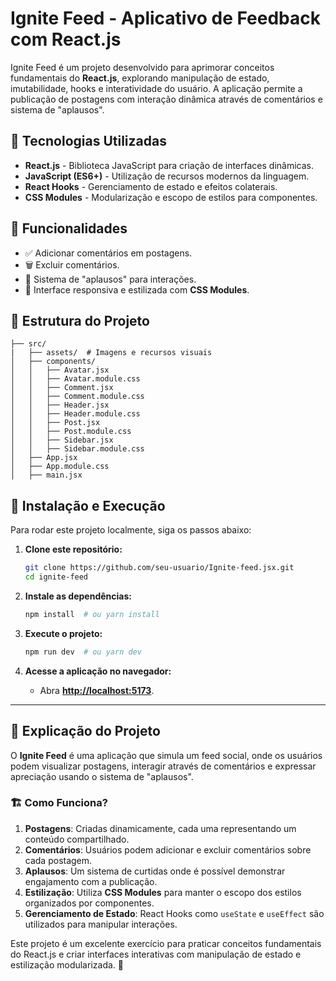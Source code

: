 # Ignite Feed - Aplicativo de Feedback com React.js

Ignite Feed é um projeto desenvolvido para aprimorar conceitos fundamentais do **React.js**, explorando manipulação de estado, imutabilidade, hooks e interatividade do usuário. A aplicação permite a publicação de postagens com interação dinâmica através de comentários e sistema de "aplausos".

## 🚀 Tecnologias Utilizadas

- **React.js** - Biblioteca JavaScript para criação de interfaces dinâmicas.
- **JavaScript (ES6+)** - Utilização de recursos modernos da linguagem.
- **React Hooks** - Gerenciamento de estado e efeitos colaterais.
- **CSS Modules** - Modularização e escopo de estilos para componentes.

## 📌 Funcionalidades

- ✅ Adicionar comentários em postagens.
- 🗑️ Excluir comentários.
- 👏 Sistema de "aplausos" para interações.
- 📱 Interface responsiva e estilizada com **CSS Modules**.

## 📂 Estrutura do Projeto

```
├── src/
|   ├── assets/  # Imagens e recursos visuais
│   ├── components/
│   │   ├── Avatar.jsx
│   │   ├── Avatar.module.css
│   │   ├── Comment.jsx
│   │   ├── Comment.module.css
│   │   ├── Header.jsx
│   │   ├── Header.module.css
│   │   ├── Post.jsx
│   │   ├── Post.module.css
│   │   ├── Sidebar.jsx
│   │   ├── Sidebar.module.css
│   ├── App.jsx
│   ├── App.module.css
│   ├── main.jsx
```

## 🔧 Instalação e Execução

Para rodar este projeto localmente, siga os passos abaixo:

1. **Clone este repositório:**

   ```bash
   git clone https://github.com/seu-usuario/Ignite-feed.jsx.git
   cd ignite-feed
   ```

2. **Instale as dependências:**

   ```bash
   npm install  # ou yarn install
   ```

3. **Execute o projeto:**

   ```bash
   npm run dev  # ou yarn dev
   ```

4. **Acesse a aplicação no navegador:**

   - Abra **[http://localhost:5173](http://localhost:5173)**.

---

## 📖 Explicação do Projeto

O **Ignite Feed** é uma aplicação que simula um feed social, onde os usuários podem visualizar postagens, interagir através de comentários e expressar apreciação usando o sistema de "aplausos".

### 🏗️ Como Funciona?

1. **Postagens**: Criadas dinamicamente, cada uma representando um conteúdo compartilhado.
2. **Comentários**: Usuários podem adicionar e excluir comentários sobre cada postagem.
3. **Aplausos**: Um sistema de curtidas onde é possível demonstrar engajamento com a publicação.
4. **Estilização**: Utiliza **CSS Modules** para manter o escopo dos estilos organizados por componentes.
5. **Gerenciamento de Estado**: React Hooks como `useState` e `useEffect` são utilizados para manipular interações.

Este projeto é um excelente exercício para praticar conceitos fundamentais do React.js e criar interfaces interativas com manipulação de estado e estilização modularizada. 🚀

